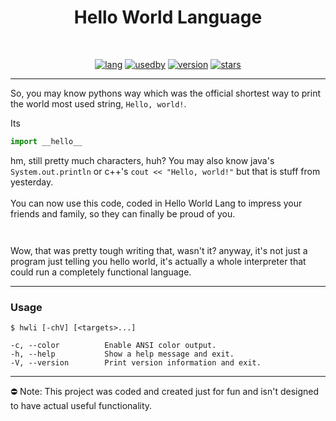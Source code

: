 <h1 style="text-align:center">Hello World Language</h1>

</br>

<div align="center">

[![lang](https://img.shields.io/badge/coded%20in-java-red?style=flat-square)]()
[![usedby](https://img.shields.io/badge/used%20by-nobody-red?style=flat-square)]()
[![version](https://img.shields.io/badge/version-1.0.0-blue?style=flat-square)]()
[![stars](https://img.shields.io/github/stars/liquiddevelopmentnet/HelloWorldLang?style=flat-square)](https://github.com/liquiddevelopmentnet/HelloWorldLang/stargazers)

</div>

---

So, you may know pythons way which was the official shortest way to print the world most used string, `Hello, world!`.

Its
```python
import __hello__
```
hm, still pretty much characters, huh? You may also know java's `System.out.println` or c++'s `cout << "Hello, world!"` but that is stuff from yesterday.</br>
</br>
You can now use this code, coded in Hello World Lang to impress your friends and family, so they can finally be proud of you.
```
 
```
Wow, that was pretty tough writing that, wasn't it? anyway, it's not just a program just telling you hello world, it's actually a whole interpreter that could run a completely functional language.

---

### Usage

```shell
$ hwli [-chV] [<targets>...]
```

```
-c, --color          Enable ANSI color output.
-h, --help           Show a help message and exit.
-V, --version        Print version information and exit.
```

---

⛔ Note: This project was coded and created just for fun and isn't designed to have actual useful functionality.